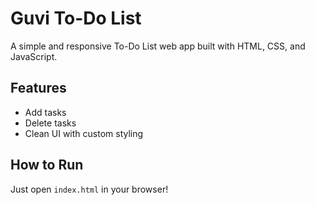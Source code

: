 # Guvi To-Do List

A simple and responsive To-Do List web app built with HTML, CSS, and JavaScript.

## Features
- Add tasks
- Delete tasks
- Clean UI with custom styling

## How to Run
Just open `index.html` in your browser!
